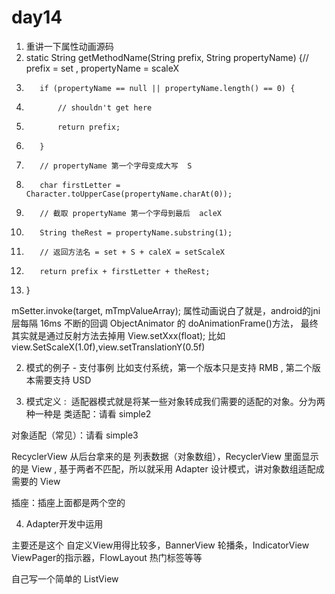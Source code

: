 # day14

1. 重讲一下属性动画源码
1.   static String getMethodName(String prefix, String propertyName) {// prefix = set , propertyName = scaleX
2.        if (propertyName == null || propertyName.length() == 0) {
3.            // shouldn't get here
4.            return prefix;
5.        }
6.        // propertyName 第一个字母变成大写  S
7.        char firstLetter = Character.toUpperCase(propertyName.charAt(0));
8.        // 截取 propertyName 第一个字母到最后  acleX
9.        String theRest = propertyName.substring(1);
10.        // 返回方法名 = set + S + caleX = setScaleX
11.        return prefix + firstLetter + theRest;
12.    }

mSetter.invoke(target, mTmpValueArray);
属性动画说白了就是，android的jni层每隔 16ms 不断的回调 ObjectAnimator 的 doAnimationFrame()方法，
最终其实就是通过反射方法去掉用 View.setXxx(float); 比如 view.SetScaleX(1.0f),view.setTranslationY(0.5f)

2. 模式的例子 - 支付事例
比如支付系统，第一个版本只是支持 RMB , 第二个版本需要支持 USD


3. 模式定义 : 
适配器模式就是将某一些对象转成我们需要的适配的对象。分为两种一种是
类适配：请看 simple2

对象适配（常见）：请看 simple3

RecyclerView 从后台拿来的是 列表数据（对象数组），RecyclerView 里面显示的是 View , 基于两者不匹配，所以就采用 Adapter 设计模式，讲对象数组适配成需要的 View

插座：插座上面都是两个空的


4. Adapter开发中运用

主要还是这个 自定义View用得比较多，BannerView 轮播条，IndicatorView ViewPager的指示器，FlowLayout 热门标签等等 


自己写一个简单的 ListView 
